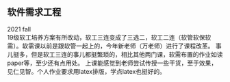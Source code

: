 ## 软件需求工程
2021 fall<br>
19级软工培养方案有所改动，软工三连变成了三选二，软工二连（软管软保软需）。软需课以前是跟软管一起上的，今年新老师（万老师）进行了课程改革。
事儿挺多，但是软工三连的事儿都挺繁琐的，相比其他两门课，软需布置的作业如读paper等，至少还有点用处。
上课能感觉到老师尝试传授一些干货，至于效果，见仁见智。个人作业要求用latex排版，学点latex也挺好的。
